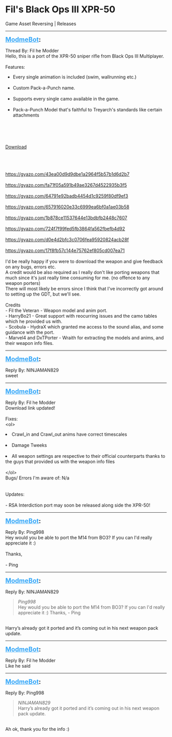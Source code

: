 # Fil's Black Ops III XPR-50
Game Asset Reversing | Releases

---
<strong style="font-size: 1.4em;"><span style="text-decoration: underline;text-decoration-color: #34a7f9;"><span style="color:#34a7f9;">ModmeBot</span></span>:</strong>

<p>Thread By: Fil he Modder<br />Hello, this is a port of the XPR-50 sniper rifle from Black Ops III Multiplayer.<br /> <br />Features:<br /><ul><li>Every single animation is included (swim, wallrunning etc.)<br /><br /><li>Custom Pack-a-Punch name.<br /><br /><li>Supports every single camo available in the game.<br /><br /><li>Pack-a-Punch Model that&#39;s faithful to Treyarch&#39;s standards like certain attachments<br /><br /></li></li></li></li></ul> <br /> <br /><br />
<a href="https://mega.nz/#!LQUCRQgK!NQPSoWqBFUraTeLDXy1KR4MndIP1gOxnDZk2oINHvs4">Download</a>
<br /><br /> <br /> <br /> <br /><a href="https://gyazo.com/43ea00d9d9dbe1a2964f5b57b1d6d2b7">https://gyazo.com/43ea00d9d9dbe1a2964f5b57b1d6d2b7</a><br /> <br /><a href="https://gyazo.com/fa71f05a591b49ae3267d4522935b3f5">https://gyazo.com/fa71f05a591b49ae3267d4522935b3f5</a><br /> <br /><a href="https://gyazo.com/64791e92badb4454d1c9259f80df9ef3">https://gyazo.com/64791e92badb4454d1c9259f80df9ef3</a><br /> <br /><a href="https://gyazo.com/657916020e33c6999ea6bf0a1ae03b58">https://gyazo.com/657916020e33c6999ea6bf0a1ae03b58</a><br /> <br /><a href="https://gyazo.com/1b878ce11537644e13bdbfb2448c7607">https://gyazo.com/1b878ce11537644e13bdbfb2448c7607</a><br /> <br /><a href="https://gyazo.com/724f7f99fed5fb3864fa562fbefb4d92">https://gyazo.com/724f7f99fed5fb3864fa562fbefb4d92</a><br /> <br /><a href="https://gyazo.com/d0e4d2bfc3c0706fea95920824acb28f">https://gyazo.com/d0e4d2bfc3c0706fea95920824acb28f</a><br /> <br /><a href="https://gyazo.com/17f8fb57c144e75762ef805cd007ea71">https://gyazo.com/17f8fb57c144e75762ef805cd007ea71</a><br /> <br />I&#39;d be really happy if you were to download the weapon and give feedback on any bugs, errors etc.<br />A credit would be also required as I really don&#39;t like porting weapons that much since it&#39;s just really time consuming for me. (no offence to any weapon porters)<br />There will most likely be errors since I think that I&#39;ve incorrectly got around to setting up the GDT, but we&#39;ll see.<br /> <br />Credits<br />- Fil the Veteran - Weapon model and anim port.<br />- HarryBo21 - Great support with reocurring issues and the camo tables which he provided us with.<br />- Scobula - HydraX which granted me access to the sound alias, and some guidance with the port.<br />- Marvel4 and DxTPorter - Wraith for extracting the models and anims, and their weapon info files.</p>

---
<strong style="font-size: 1.4em;"><span style="text-decoration: underline;text-decoration-color: #34a7f9;"><span style="color:#34a7f9;">ModmeBot</span></span>:</strong>

<p>Reply By: NINJAMAN829<br />sweet</p>

---
<strong style="font-size: 1.4em;"><span style="text-decoration: underline;text-decoration-color: #34a7f9;"><span style="color:#34a7f9;">ModmeBot</span></span>:</strong>

<p>Reply By: Fil he Modder<br />Download link updated! <br /> <br />Fixes: <br />&lt;ol&gt;<li>Crawl_in and Crawl_out anims have correct timescales<br /><br /><li>Damage Tweeks<br /><br /><li>All weapon settings are respective to their official counterparts thanks to the guys that provided us with the weapon info files<br /><br />&lt;/ol&gt; <br />Bugs/ Errors I&#39;m aware of: N/a<br /> <br /> <br />Updates: <br /> <br />   - RSA Interdiction port may soon be released along side the XPR-50!</li></li></li></p>

---
<strong style="font-size: 1.4em;"><span style="text-decoration: underline;text-decoration-color: #34a7f9;"><span style="color:#34a7f9;">ModmeBot</span></span>:</strong>

<p>Reply By: Ping998<br />Hey would you be able to port the M14 from BO3? If you can I&#39;d really appreciate it :)<br /> <br />Thanks,<br /> <br />- Ping</p>

---
<strong style="font-size: 1.4em;"><span style="text-decoration: underline;text-decoration-color: #34a7f9;"><span style="color:#34a7f9;">ModmeBot</span></span>:</strong>

<p>Reply By: NINJAMAN829<br /><blockquote><em>Ping998</em><br />Hey would you be able to port the M14 from BO3? If you can I&#39;d really appreciate it :)   Thanks,   - Ping</blockquote><br /> Harry’s already got it ported and it’s coming out in his next weapon pack update.</p>

---
<strong style="font-size: 1.4em;"><span style="text-decoration: underline;text-decoration-color: #34a7f9;"><span style="color:#34a7f9;">ModmeBot</span></span>:</strong>

<p>Reply By: Fil he Modder<br />Like he said</p>

---
<strong style="font-size: 1.4em;"><span style="text-decoration: underline;text-decoration-color: #34a7f9;"><span style="color:#34a7f9;">ModmeBot</span></span>:</strong>

<p>Reply By: Ping998<br /><blockquote><em>NINJAMAN829</em><br />Harry’s already got it ported and it’s coming out in his next weapon pack update. </blockquote><br />  Ah ok, thank you for the info :)</p>
